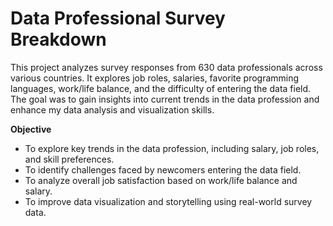 # Data Professional Survey Breakdown
This project analyzes survey responses from 630 data professionals across various countries. It explores job roles, salaries, favorite programming languages, work/life balance, and the difficulty of entering the data field. The goal was to gain insights into current trends in the data profession and enhance my data analysis and visualization skills. 

**Objective**
* To explore key trends in the data profession, including salary, job roles, and skill preferences.
* To identify challenges faced by newcomers entering the data field.
* To analyze overall job satisfaction based on work/life balance and salary.
* To improve data visualization and storytelling using real-world survey data.
